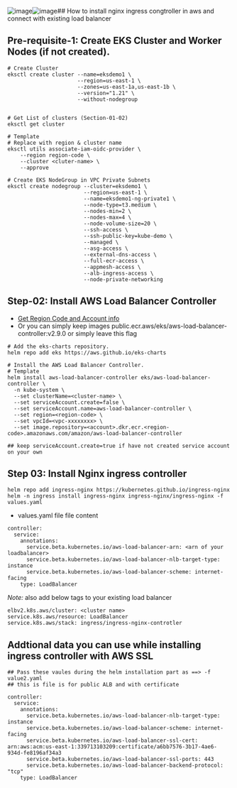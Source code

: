 ![image](https://github.com/user-attachments/assets/2f6d39a6-d72b-473f-b080-31bb75e29ddd)![image](https://github.com/user-attachments/assets/bcb750a5-02bb-4934-b4aa-b176947b900b)## How to install nginx ingress congtroller in aws and connect with existing load balancer

## Pre-requisite-1: Create EKS Cluster and Worker Nodes (if not created).
```t
# Create Cluster
eksctl create cluster --name=eksdemo1 \
                      --region=us-east-1 \
                      --zones=us-east-1a,us-east-1b \
                      --version="1.21" \
                      --without-nodegroup 


# Get List of clusters (Section-01-02)
eksctl get cluster   

# Template 
# Replace with region & cluster name 
eksctl utils associate-iam-oidc-provider \
    --region region-code \
    --cluster <cluter-name> \
    --approve

# Create EKS NodeGroup in VPC Private Subnets
eksctl create nodegroup --cluster=eksdemo1 \
                        --region=us-east-1 \
                        --name=eksdemo1-ng-private1 \
                        --node-type=t3.medium \
                        --nodes-min=2 \
                        --nodes-max=4 \
                        --node-volume-size=20 \
                        --ssh-access \
                        --ssh-public-key=kube-demo \
                        --managed \
                        --asg-access \
                        --external-dns-access \
                        --full-ecr-access \
                        --appmesh-access \
                        --alb-ingress-access \
                        --node-private-networking       
```

## Step-02: Install AWS Load Balancer Controller
- [Get Region Code and Account info](https://docs.aws.amazon.com/eks/latest/userguide/add-ons-images.html)
- Or you can simply keep images public.ecr.aws/eks/aws-load-balancer-controller:v2.9.0 or simply leave this flag
```t
# Add the eks-charts repository.
helm repo add eks https://aws.github.io/eks-charts

# Install the AWS Load Balancer Controller.
# Template
helm install aws-load-balancer-controller eks/aws-load-balancer-controller \
  -n kube-system \
  --set clusterName=<cluster-name> \
  --set serviceAccount.create=false \
  --set serviceAccount.name=aws-load-balancer-controller \
  --set region=<region-code> \
  --set vpcId=<vpc-xxxxxxxx> \
  --set image.repository=<account>.dkr.ecr.<region-code>.amazonaws.com/amazon/aws-load-balancer-controller

## keep serviceAccount.create=true if have not created service account on your own
```
## Step 03: Install Nginx ingress controller
```t
helm repo add ingress-nginx https://kubernetes.github.io/ingress-nginx
helm -n ingress install ingress-nginx ingress-nginx/ingress-nginx -f values.yaml
```
- values.yaml file file content
```
controller:
  service:
    annotations:
      service.beta.kubernetes.io/aws-load-balancer-arn: <arn of your loadbalancer>
      service.beta.kubernetes.io/aws-load-balancer-nlb-target-type: instance
      service.beta.kubernetes.io/aws-load-balancer-scheme: internet-facing
    type: LoadBalancer
```
*Note:* also add below tags to your existing load balancer
```
elbv2.k8s.aws/cluster: <cluster name>
service.k8s.aws/resource: LoadBalancer
service.k8s.aws/stack: ingress/ingress-nginx-controtler
```

## Addtional data you can use while installing ingress controller with AWS SSL 
```t
## Pass these vaules during the helm installation part as ==> -f value2.yaml
## this is file is for public ALB and with certificate

controller:
  service:
    annotations:
      service.beta.kubernetes.io/aws-load-balancer-nlb-target-type: instance
      service.beta.kubernetes.io/aws-load-balancer-scheme: internet-facing
      service.beta.kubernetes.io/aws-load-balancer-ssl-cert: arn:aws:acm:us-east-1:339713103209:certificate/a6bb7576-3b17-4ae6-934d-fe8196af34a3
      service.beta.kubernetes.io/aws-load-balancer-ssl-ports: 443
      service.beta.kubernetes.io/aws-load-balancer-backend-protocol: "tcp"
    type: LoadBalancer
```
